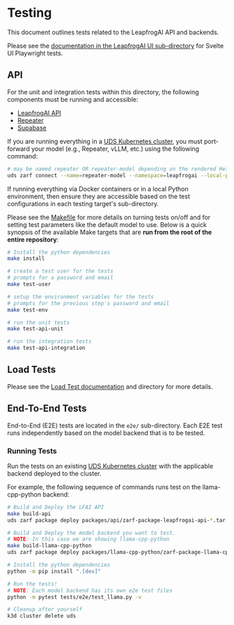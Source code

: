 # Testing

This document outlines tests related to the LeapfrogAI API and backends.

Please see the [documentation in the LeapfrogAI UI sub-directory](../src/leapfrogai_ui/README.md) for Svelte UI Playwright tests.

## API

For the unit and integration tests within this directory, the following components must be running and accessible:

- [LeapfrogAI API](../src/leapfrogai_api/README.md)
- [Repeater](../packages/repeater/README.md)
- [Supabase](../packages/supabase/README.md)

If you are running everything in a [UDS Kubernetes cluster](../k3d-gpu/README.md), you must port-forward your model (e.g., Repeater, vLLM, etc.) using the following command:

```bash
# may be named repeater OR repeater-model depending on the rendered Helm manifests
uds zarf connect --name=repeater-model --namespace=leapfrogai --local-port=50051 --remote-port=50051
```

If running everything via Docker containers or in a local Python environment, then ensure they are accessible based on the test configurations in each testing target's sub-directory.

Please see the [Makefile](./Makefile) for more details on turning tests on/off and for setting test parameters like the default model to use. Below is a quick synopsis of the available Make targets that are **run from the root of the entire repository**:

```bash
# Install the python dependencies
make install

# create a test user for the tests
# prompts for a password and email
make test-user

# setup the environment variables for the tests
# prompts for the previous step's password and email
make test-env

# run the unit tests
make test-api-unit

# run the integration tests
make test-api-integration
```

## Load Tests

Please see the [Load Test documentation](./load/README.md) and directory for more details.

## End-To-End Tests

End-to-End (E2E) tests are located in the `e2e/` sub-directory. Each E2E test runs independently based on the model backend that is to be tested.

### Running Tests

Run the tests on an existing [UDS Kubernetes cluster](../k3d-gpu/README.md) with the applicable backend deployed to the cluster.

For example, the following sequence of commands runs test on the llama-cpp-python backend:

```bash
# Build and Deploy the LFAI API
make build-api
uds zarf package deploy packages/api/zarf-package-leapfrogai-api-*.tar.zst

# Build and Deploy the model backend you want to test.
# NOTE: In this case we are showing llama-cpp-python
make build-llama-cpp-python
uds zarf package deploy packages/llama-cpp-python/zarf-package-llama-cpp-python-*.tar.zst

# Install the python dependencies
python -m pip install ".[dev]"

# Run the tests!
# NOTE: Each model backend has its own e2e test files
python -m pytest tests/e2e/test_llama.py -v

# Cleanup after yourself
k3d cluster delete uds
```
